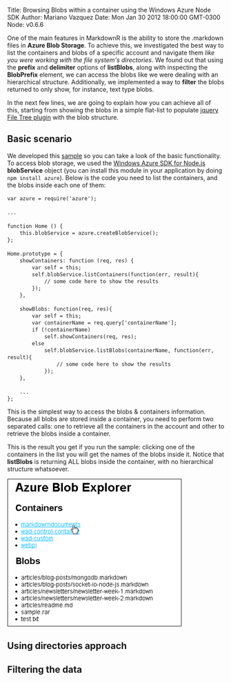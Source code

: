 Title: Browsing Blobs within a container using the Windows Azure Node SDK 
Author: Mariano Vazquez
Date: Mon Jan 30 2012 18:00:00 GMT-0300
Node: v0.6.6

One of the main features in MarkdownR is the ability to store the .markdown files in **Azure Blob Storage**. To achieve this, we investigated the best way to list the containers and blobs of a specific account and navigate them *like you were working with the file system's directories*. We found out that using the **prefix** and **delimiter** options of **listBlobs**, along with inspecting the **BlobPrefix** element, we can access the blobs like we were dealing with an hierarchical structure. Additionally, we implemented a way to **filter** the blobs returned to only show, for instance, text type blobs.

In the next few lines, we are going to explain how you can achieve all of this, starting from showing the blobs in a simple flat-list to populate [jquery File Tree plugin](http://www.abeautifulsite.net/blog/2008/03/jquery-file-tree/) with the blob structure.

## Basic scenario
   
We developed this [sample]() so you can take a look of the basic functionality. To access blob storage, we used the [Windows Azure SDK for Node.js](https://github.com/WindowsAzure/azure-sdk-for-node) **blobService** object (you can install this module in your application by doing `npm install azure`). Below is the code you need to list the containers, and the blobs inside each one of them:

	var azure = require('azure');

	...

	function Home () {
		this.blobService = azure.createBlobService();
	};

	Home.prototype = {
	    showContainers: function (req, res) {
	        var self = this;
	        self.blobService.listContainers(function(err, result){
				// some code here to show the results
			});
	    },
		
		showBlobs: function(req, res){
			var self = this;
			var containerName = req.query['containerName'];
			if (!containerName)
				self.showContainers(req, res);
			else
				self.blobService.listBlobs(containerName, function(err, result){
					// some code here to show the results
				});
		},

		...
	};

This is the simplest way to access the blobs & containers information. Because all blobs are stored inside a container, you need to perform two separated calls: one to retrieve all the containers in the account and other to retrieve the blobs inside a container.

This is the result you get if you run the sample: clicking one of the containers in the list you will get the names of the blobs inside it. Notice that **listBlobs** is returning ALL blobs inside the container, with no hierarchical structure whatsoever.

![](browsing-blobs-within-a-container-using-the-azure-node-sdk/simple-sample-result.png "Simple sample Result")

## Using directories approach



## Filtering the data
